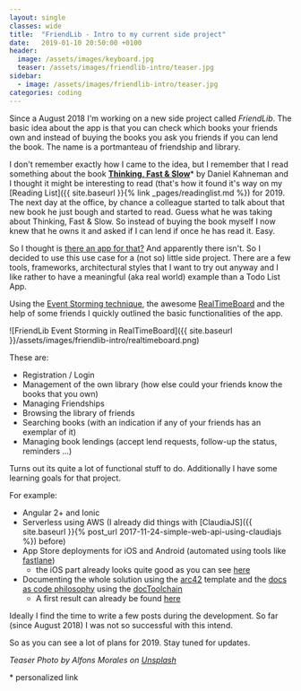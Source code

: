 ```yaml
---
layout: single
classes: wide
title:  "FriendLib - Intro to my current side project"
date:   2019-01-10 20:50:00 +0100
header:
  image: /assets/images/keyboard.jpg
  teaser: /assets/images/friendlib-intro/teaser.jpg
sidebar:
  - image: /assets/images/friendlib-intro/teaser.jpg
categories: coding
---
```


Since a August 2018 I'm working on a new side project called _FriendLib_. 
The basic idea about the app is that you can check which books your friends own and instead of buying the books you ask you friends if you can lend the book. 
The name is a portmanteau of friendship and library.

I don't remember exactly how I came to the idea, but I remember that I read something about the book [__Thinking, Fast & Slow__](https://amzn.to/2Rs4t1m)* by Daniel Kahneman and I thought it might be interesting to read (that's how it found it's way on my [Reading List]({{ site.baseurl }}{% link _pages/readinglist.md %}) for 2019.
The next day at the office, by chance a colleague started to talk about that new book he just bough and started to read. Guess what he was taking about Thinking, Fast & Slow. So instead of buying the book myself I now knew that he owns it and asked if I can lend if once he has read it. Easy.

So I thought is [there an app for that?](https://www.youtube.com/watch?v=DtwJCkqU-_E) And apparently there isn't. So I decided to use this use case for a (not so) little side project. There are a few tools, frameworks, architectural styles that I want to try out anyway and I like rather to have a meaningful (aka real world) example than a Todo List App.

Using the [Event Storming technique](https://en.wikipedia.org/wiki/Event_storming), the awesome [RealTimeBoard](https://realtimeboard.com/) and the help of some friends I quickly outlined the basic functionalities of the app.

![FriendLib Event Storming in RealTimeBoard]({{ site.baseurl }}/assets/images/friendlib-intro/realtimeboard.png)

These are:

* Registration / Login
* Management of the own library (how else could your friends know the books that you own)
* Managing Friendships
* Browsing the library of friends
* Searching books (with an indication if any of your friends has an exemplar of it)
* Managing book lendings (accept lend requests, follow-up the status, reminders ...)

Turns out its quite a lot of functional stuff to do. Additionally I have some learning goals for that project.

For example:

* Angular 2+ and Ionic
* Serverless using AWS (I already did things with [ClaudiaJS]({{ site.baseurl }}{% post_url 2017-11-24-simple-web-api-using-claudiajs %}) before)
* App Store deployments for iOS and Android (automated using tools like [fastlane](https://fastlane.tools))
  * the iOS part already looks quite good as you can see [here](https://github.com/carlo-mr/friendlib-app/pull/3)
* Documenting the whole solution using the [arc42](https://arc42.org) template and the [docs as code philosophy](http://www.writethedocs.org/guide/docs-as-code/) using the [docToolchain](https://doctoolchain.github.io/docToolchain/)
  * A first result can already be found [here](https://carlo-mr.github.io/friendlib-documentation/)
  
Ideally I find the time to write a few posts during the development. So far (since August 2018) I was not so successful with this intend.

So as you can see a lot of plans for 2019. Stay tuned for updates.

_Teaser Photo by Alfons Morales on [Unsplash][teaser]_

\* personalized link

[teaser]: https://unsplash.com/photos/YLSwjSy7stw?utm_source=unsplash&utm_medium=referral&utm_content=creditCopyText